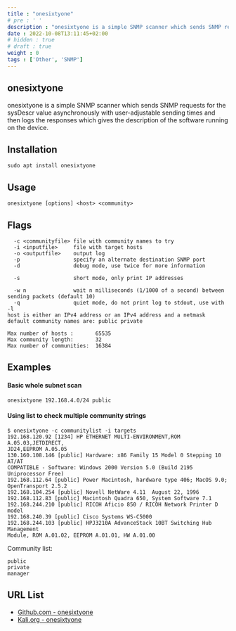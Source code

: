 ```yaml
---
title : "onesixtyone"
# pre : ' '
description : "onesixtyone is a simple SNMP scanner which sends SNMP requests for the sysDescr value asynchronously with user-adjustable sending times and then logs the responses which gives the description of the software running on the device."
date : 2022-10-08T13:11:45+02:00
# hidden : true
# draft : true
weight : 0
tags : ['Other', 'SNMP']
---
```


## onesixtyone

onesixtyone is a simple SNMP scanner which sends SNMP requests for the sysDescr value asynchronously with user-adjustable sending times and then logs the responses which gives the description of the software running on the device.

## Installation

```plain
sudo apt install onesixtyone
```

## Usage

```plain
onesixtyone [options] <host> <community>
```

## Flags

```plain
  -c <communityfile> file with community names to try
  -i <inputfile>     file with target hosts
  -o <outputfile>    output log
  -p                 specify an alternate destination SNMP port
  -d                 debug mode, use twice for more information

  -s                 short mode, only print IP addresses

  -w n               wait n milliseconds (1/1000 of a second) between sending packets (default 10)
  -q                 quiet mode, do not print log to stdout, use with -l
host is either an IPv4 address or an IPv4 address and a netmask
default community names are: public private

Max number of hosts :       65535
Max community length:       32
Max number of communities:  16384
```

## Examples

#### Basic whole subnet scan

```plain
onesixtyone 192.168.4.0/24 public
```

#### Using list to check multiple community strings

```plain
$ onesixtyone -c communitylist -i targets
192.168.120.92 [1234] HP ETHERNET MULTI-ENVIRONMENT,ROM A.05.03,JETDIRECT,
JD24,EEPROM A.05.05
130.160.108.146 [public] Hardware: x86 Family 15 Model 0 Stepping 10 AT/AT
COMPATIBLE - Software: Windows 2000 Version 5.0 (Build 2195 Uniprocessor Free)
192.168.112.64 [public] Power Macintosh, hardware type 406; MacOS 9.0;
OpenTransport 2.5.2
192.168.104.254 [public] Novell NetWare 4.11  August 22, 1996
192.168.112.83 [public] Macintosh Quadra 650, System Software 7.1
192.168.244.210 [public] RICOH Aficio 850 / RICOH Network Printer D model
192.168.240.39 [public] Cisco Systems WS-C5000
192.168.244.103 [public] HPJ3210A AdvanceStack 10BT Switching Hub Management
Module, ROM A.01.02, EEPROM A.01.01, HW A.01.00
```

Community list:

```plain
public
private
manager
```

## URL List

* [Github.com - onesixtyone](https://github.com/trailofbits/onesixtyone)
* [Kali.org - onesixtyone](https://www.kali.org/tools/onesixtyone/)
